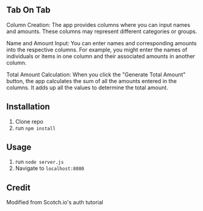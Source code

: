 ## Tab On Tab
Column Creation: The app provides columns where you can input names and amounts. These columns may represent different categories or groups.

Name and Amount Input: You can enter names and corresponding amounts into the respective columns. For example, you might enter the names of individuals or items in one column and their associated amounts in another column.

Total Amount Calculation: When you click the "Generate Total Amount" button, the app calculates the sum of all the amounts entered in the columns. It adds up all the values to determine the total amount.



## Installation

1. Clone repo
2. run `npm install`

## Usage

1. run `node server.js`
2. Navigate to `localhost:8080`

## Credit

Modified from Scotch.io's auth tutorial
